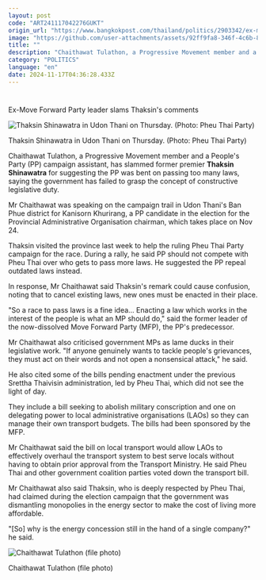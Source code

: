 ```yaml
---
layout: post
code: "ART241117042276GUKT"
origin_url: "https://www.bangkokpost.com/thailand/politics/2903342/ex-move-forward-party-leader-slams-thaksins-comments"
image: "https://github.com/user-attachments/assets/92ff9fa8-346f-4c6b-86e8-d6088d94afa9"
title: ""
description: "Chaithawat Tulathon, a Progressive Movement member and a People"
category: "POLITICS"
language: "en"
date: 2024-11-17T04:36:28.433Z
---
```


# 

Ex-Move Forward Party leader slams Thaksin's comments

![Thaksin Shinawatra in Udon Thani on Thursday. (Photo: Pheu Thai Party)](https://github.com/user-attachments/assets/999b5403-5bd1-436c-b93f-ba68fe417868)

Thaksin Shinawatra in Udon Thani on Thursday. (Photo: Pheu Thai Party)

Chaithawat Tulathon, a Progressive Movement member and a People's Party (PP) campaign assistant, has slammed former premier **Thaksin Shinawatra** for suggesting the PP was bent on passing too many laws, saying the government has failed to grasp the concept of constructive legislative duty.

Mr Chaithawat was speaking on the campaign trail in Udon Thani's Ban Phue district for Kanisorn Khurirang, a PP candidate in the election for the Provincial Administrative Organisation chairman, which takes place on Nov 24.

Thaksin visited the province last week to help the ruling Pheu Thai Party campaign for the race. During a rally, he said PP should not compete with Pheu Thai over who gets to pass more laws. He suggested the PP repeal outdated laws instead.

In response, Mr Chaithawat said Thaksin's remark could cause confusion, noting that to cancel existing laws, new ones must be enacted in their place.

"So a race to pass laws is a fine idea... Enacting a law which works in the interest of the people is what an MP should do," said the former leader of the now-dissolved Move Forward Party (MFP), the PP's predecessor.

Mr Chaithawat also criticised government MPs as lame ducks in their legislative work. "If anyone genuinely wants to tackle people's grievances, they must act on their words and not open a nonsensical attack," he said.

He also cited some of the bills pending enactment under the previous Srettha Thaivisin administration, led by Pheu Thai, which did not see the light of day.

They include a bill seeking to abolish military conscription and one on delegating power to local administrative organisations (LAOs) so they can manage their own transport budgets. The bills had been sponsored by the MFP.

Mr Chaithawat said the bill on local transport would allow LAOs to effectively overhaul the transport system to best serve locals without having to obtain prior approval from the Transport Ministry. He said Pheu Thai and other government coalition parties voted down the transport bill.

Mr Chaithawat also said Thaksin, who is deeply respected by Pheu Thai, had claimed during the election campaign that the government was dismantling monopolies in the energy sector to make the cost of living more affordable.

"\[So\] why is the energy concession still in the hand of a single company?" he said.

![Chaithawat Tulathon (file photo)](https://github.com/user-attachments/assets/979f7c11-8f4d-44c7-82a7-0b826bb794f7)

Chaithawat Tulathon (file photo)